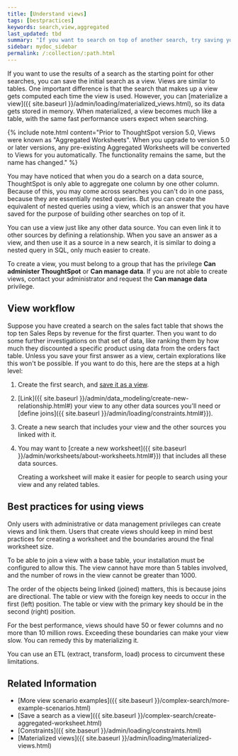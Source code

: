 ```yaml
---
title: [Understand views]
tags: [bestpractices]
keywords: search,view,aggregated
last_updated: tbd
summary: "If you want to search on top of another search, try saving your search as a view. Then, you can use the saved view as a data source for a new search."
sidebar: mydoc_sidebar
permalink: /:collection/:path.html
---
```

If you want to use the results of a search as the starting point for other searches, you can save the initial search as a view. Views are similar to tables. One important difference is that the search that makes up a view gets computed each time the view is used. However, you can [materialize a view]({{ site.baseurl }}/admin/loading/materialized_views.html), so its data gets stored in memory. When materialized, a view becomes much like a table, with the same fast performance users expect when searching.

{% include note.html content="Prior to ThoughtSpot version 5.0, Views were known as "Aggregated Worksheets". When you upgrade to version 5.0 or later versions, any pre-existing Aggregated Worksheets will be converted to Views for you automatically. The functionality remains the same, but the name has changed." %}

You may have noticed that when you do a search on a data source, ThoughtSpot is only able to aggregate one
column by one other column. Because of this, you may come across searches you
can't do in one pass, because they are essentially nested queries. But you can
create the equivalent of nested queries using a view, which is
an answer that you have saved for the purpose of building other searches on top of it.

You can use a view just like any other data source. You
can even link it to other sources by defining a relationship. When you save an
answer as a view, and then use it as a source in a new search, it is
similar to doing a nested query in SQL, only much easier to create.

To create a view, you must belong to a group that has the
privilege **Can administer ThoughtSpot** or **Can manage data**. If you are
not able to create views, contact your administrator and request
the **Can manage data** privilege.

## View workflow

Suppose you have created a search on the sales fact table that shows the top ten
Sales Reps by revenue for the first quarter. Then you want to do some further
investigations on that set of data, like ranking them by how much they
discounted a specific product using data from the orders fact table. Unless you
save your first answer as a view, certain explorations like this won't be
possible. If you want to do this, here are the steps at a high level:

1. Create the first search, and [save it as a view](create-aggregated-worksheet.html#).
2. [Link]({{ site.baseurl }}/admin/data_modeling/create-new-relationship.html#) your view to any other data sources you'll need or [define joins]({{ site.baseurl }}/admin/loading/constraints.html#}}).
3. Create a new search that includes your view and the other sources you linked with it.
4. You may want to [create a new worksheet]({{ site.baseurl }}/admin/worksheets/about-worksheets.html#}}) that includes all these data sources.

    Creating a worksheet will make it easier for people to search using your
    view and any related tables.

## Best practices for using views

Only users with administrative or data management privileges can create views and link them. Users that create views should keep in mind best practices for creating a worksheet and the boundaries around the final
worksheet size.

To be able to join a view with a base table, your installation
must be configured to allow this. The view cannot have
more than 5 tables involved, and the number of rows in the
view cannot be greater than 1000.

The order of the objects being linked (joined) matters, this is because joins are
directional. The table or view with the foreign key needs to occur
in the first (left) position. The table or view with the primary key should be in the
second (right) position.

For the best performance, views should have 50 or fewer
columns and no more than 10 million rows. Exceeding these boundaries can make
your view slow. You can remedy this by materializing it.

You can use an ETL (extract, transform, load) process to circumvent these
limitations.

## Related Information

-   [More view scenario examples]({{ site.baseurl }}/complex-search/more-example-scenarios.html)
-   [Save a search as a view]({{ site.baseurl }}/complex-search/create-aggregated-worksheet.html)  
-   [Constraints]({{ site.baseurl }}/admin/loading/constraints.html)
-   [Materialized views]({{ site.baseurl }}/admin/loading/materialized-views.html)
